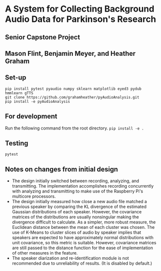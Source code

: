 # A System for Collecting Background Audio Data for Parkinson's Research
## Senior Capstone Project
## Mason Flint, Benjamin Meyer, and Heather Graham

## Set-up
```
pip install pytest pyaudio numpy sklearn matplotlib eyed3 pydub hmmlearn gTTS
git clone https://github.com/grahamheather/pyAudioAnalysis.git
pip install -e pyAudioAnalysis
```

## For development
Run the following command from the root directory.
``` pip install -e . ```

## Testing
``` pytest ```

## Notes on changes from initial design
- The design initially switched between recording, analyzing, and transmitting.  The implementation accomplishes recording concurrently with analyzing and transmitting to make use of the Raspberry Pi's multicore processors.
- The design initially measured how close a new audio file matched a previous speaker by comparing the KL divergence of the estimated Gaussian distributions of each speaker.  However, the covariance matrices of the distributions are usually nonsingular making the divergence difficult to calculate.  As a simpler, more robust measure, the Euclidean distance between the mean of each cluster was chosen.  The use of K-Means to cluster slices of audio by speaker implies that speakers are expected to have approximately normal distributions with unit covariance, so this metric is suitable.  However, covariance matrices are still passed to the distance function for the ease of implementation of other measures in the feature.
- The speaker diarization and re-identification module is not recommended due to unreliability of results. (It is disabled by default.)
